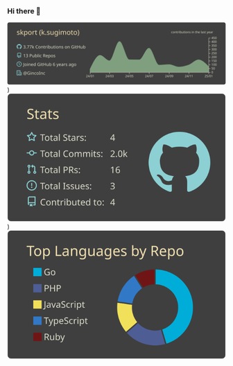 ### Hi there 👋

<!--
**skport/skport** is a ✨ _special_ ✨ repository because its `README.md` (this file) appears on your GitHub profile.

Here are some ideas to get you started:

- 🔭 I’m currently working on ...
- 🌱 I’m currently learning ...
- 👯 I’m looking to collaborate on ...
- 🤔 I’m looking for help with ...
- 💬 Ask me about ...
- 📫 How to reach me: ...
- 😄 Pronouns: ...
- ⚡ Fun fact: ...
-->

![](https://raw.githubusercontent.com/skport/github-profile-summary-cards/master/profile-summary-card-output/zenburn/0-profile-details.svg))
![](https://raw.githubusercontent.com/skport/github-profile-summary-cards/master/profile-summary-card-output/zenburn/3-stats.svg))
![](https://raw.githubusercontent.com/skport/github-profile-summary-cards/master/profile-summary-card-output/zenburn/1-repos-per-language.svg)
